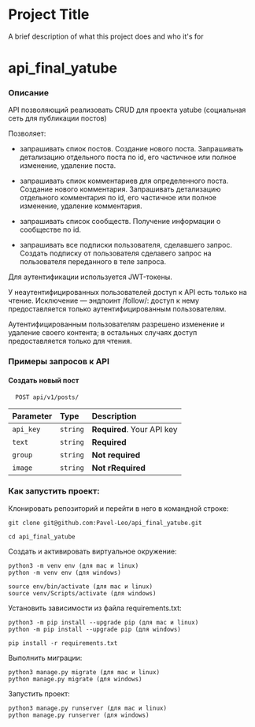 
# Project Title

A brief description of what this project does and who it's for

# api_final_yatube

### Описание

API позволяющий реализовать CRUD для проекта yatube (социальная сеть для
публикации постов)

Позволяет:
- запрашивать спиок постов. Создание нового поста. Запрашивать детализацию отдельного поста по id, его частичное или полное изменение, удаление поста.

- запрашивать спиок комментариев для определенного поста. Создание нового комментария. Запрашивать детализацию отдельного комментария по id, его частичное или полное изменение, удаление комментария.

- запрашивать список сообществ. Получение информации о сообществе по id.

- запрашивать все подписки пользователя, сделавшего запрос. Создать подписку от пользователя сделавего запрос на пользователя переданного в теле запроса.


Для аутентификации используется JWT-токены.

У неаутентифицированных пользователей доступ к API есть только на чтение.
Исключение — эндпоинт /follow/: доступ к нему предоставляется только
аутентифицированным пользователям.

Аутентифицированным пользователям разрешено изменение и удаление своего
контента; в остальных случаях доступ предоставляется только для чтения.

### Примеры запросов к API

#### Создать новый пост

```http
  POST api/v1/posts/
```

| Parameter | Type     | Description                |
| :-------- | :------- | :------------------------- |
| `api_key` | `string` | **Required**. Your API key |
| `text` | `string` | **Required**|
| `group` | `string` | **Not required**|
| `image` | `string` | **Not rRequired**|



### Как запустить проект:

Клонировать репозиторий и перейти в него в командной строке:

```
git clone git@github.com:Pavel-Leo/api_final_yatube.git
```

```
cd api_final_yatube
```

Cоздать и активировать виртуальное окружение:

```
python3 -m venv env (для mac и linux)
python -m venv env (для windows)
```

```
source env/bin/activate (для mac и linux)
source venv/Scripts/activate (для windows)
```

Установить зависимости из файла requirements.txt:

```
python3 -m pip install --upgrade pip (для mac и linux)
python -m pip install --upgrade pip (для windows)
```

```
pip install -r requirements.txt
```

Выполнить миграции:

```
python3 manage.py migrate (для mac и linux)
python manage.py migrate (для windows)
```

Запустить проект:

```
python3 manage.py runserver (для mac и linux)
python manage.py runserver (для windows)
```


